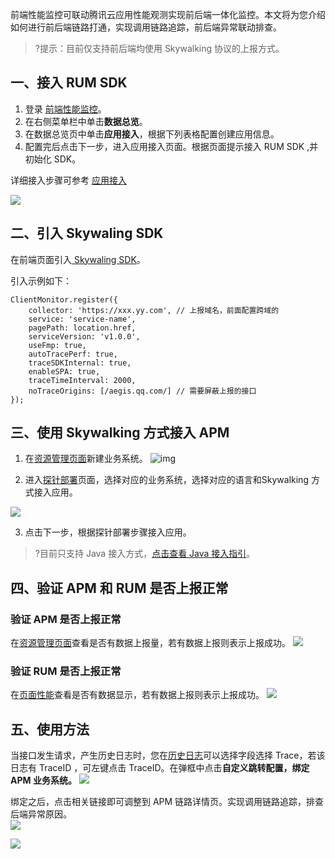 前端性能监控可联动腾讯云应用性能观测实现前后端一体化监控。本文将为您介绍如何进行前后端链路打通，实现调用链路追踪，前后端异常联动排查。

>?提示：目前仅支持前后端均使用 Skywalking 协议的上报方式。

## 一、接入 RUM SDK


1. 登录 [前端性能监控](https://console.cloud.tencent.com/rum)。
2. 在右侧菜单栏中单击**数据总览**。
3. 在数据总览页中单击**应用接入**，根据下列表格配置创建应用信息。
4. 配置完后点击下一步，进入应用接入页面。根据页面提示接入 RUM SDK ,并初始化 SDK。

详细接入步骤可参考 [应用接入](https://cloud.tencent.com/document/product/1464/58145)

![](https://qcloudimg.tencent-cloud.cn/raw/0fa5a7fd3ddb1f9ad6926b3b086c5632.png)
   
   

## 二、引入 Skywaling SDK

在前端页面引入[ Skywaling SDK](https://github.com/apache/skywalking-client-js)。

引入示例如下：

```
ClientMonitor.register({
    collector: 'https://xxx.yy.com', // 上报域名，前面配置跨域的
    service: 'service-name',
    pagePath: location.href,
    serviceVersion: 'v1.0.0',
    useFmp: true,
    autoTracePerf: true,
    traceSDKInternal: true,
    enableSPA: true,
    traceTimeInterval: 2000,
    noTraceOrigins: [/aegis.qq.com/] // 需要屏蔽上报的接口
});
```





## 三、使用 Skywalking 方式接入 APM

1. 在[资源管理页面](https://console.cloud.tencent.com/apm/monitor/team)新建业务系统。   ![img](https://wdoc-76491.picgzc.qpic.cn/MTY4ODg1MDU1OTU3ODkyNQ_468568_YKL7qlvhPW60VsoA_1662556652?w=1136&h=804)        

2. 进入[探针部署](https://console.cloud.tencent.com/apm/monitor/access)页面，选择对应的业务系统，选择对应的语言和Skywalking 方式接入应用。

![](https://qcloudimg.tencent-cloud.cn/raw/5562eeb39a860be035066fe9b4f9fddc.png)

3. 点击下一步，根据探针部署步骤接入应用。

> ?目前只支持 Java 接入方式，[点击查看 Java 接入指引](https://cloud.tencent.com/document/product/1463/57870)。



## 四、验证 APM 和 RUM 是否上报正常

### 验证 APM 是否上报正常

在[资源管理页面](https://console.cloud.tencent.com/apm/monitor/team)查看是否有数据上报量，若有数据上报则表示上报成功。
![](https://qcloudimg.tencent-cloud.cn/raw/eb39d6f850779ecbcaa05ccb4cf83871.png)


### 验证 RUM 是否上报正常

在[页面性能](https://console.cloud.tencent.com/rum/web/performance?)查看是否有数据显示，若有数据上报则表示上报成功。        
![](https://qcloudimg.tencent-cloud.cn/raw/de9c3c6a6af7437839c7fab05062b246.png)


## 五、使用方法

当接口发生请求，产生历史日志时，您在[历史日志](https://console.cloud.tencent.com/rum/web/log-history)可以选择字段选择 Trace，若该日志有 TraceID ，可左键点击 TraceID。在弹框中点击**自定义跳转配置，绑定 APM 业务系统。**
![](https://qcloudimg.tencent-cloud.cn/raw/98fd98b26d1c778b7a83d0a1a0155ace.png)

绑定之后，点击相关链接即可调整到 APM 链路详情页。实现调用链路追踪，排查后端异常原因。              
![](https://qcloudimg.tencent-cloud.cn/raw/7efabffffff0dba1e4bbd5fc46db6c51.png)

![](https://qcloudimg.tencent-cloud.cn/raw/d216416f2369a57b27b43447d1869cc7.png)
